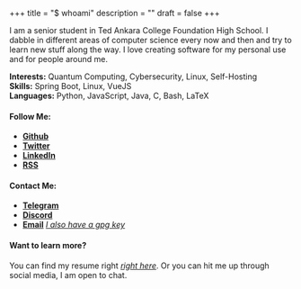 +++
title = "$ whoami"
description = ""
draft = false
+++

I am a senior student in Ted Ankara College Foundation High School. I dabble in
different areas of computer science every now and then and try to learn new stuff
along the way. I love creating software for my personal use and for people around
me.

**Interests:** Quantum Computing, Cybersecurity, Linux, Self-Hosting  
**Skills:** Spring Boot, Linux, VueJS  
**Languages:** Python, JavaScript, Java, C, Bash, LaTeX  

#### Follow Me:

* [**Github**](https://github.com/theFr1nge)
* [**Twitter**](https://twitter.com/theFr1nge)
* [**LinkedIn**](https://www.linkedin.com/in/yigitcolakoglu/)
* [**RSS**](https://fr1nge.xyz/index.xml)

#### Contact Me:

* [**Telegram**](https://t.me/thefr1nge)
* [**Discord**](https://discordapp.com/users/440823026523832322)
* [**Email**](mail:yigitcolakoglu@hotmail.com) [*I also have a gpg key*](data/9D26FDA9E051205C4DC8422611D306C40EAEC301.asc)

#### Want to learn more?

You can find my resume right [*right here*](data/resume.pdf). Or you can hit 
me up through social media, I am open to chat.
